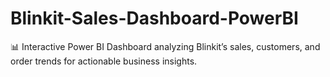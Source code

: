 # Blinkit-Sales-Dashboard-PowerBI
📊 Interactive Power BI Dashboard analyzing Blinkit’s sales, customers, and order trends for actionable business insights.
